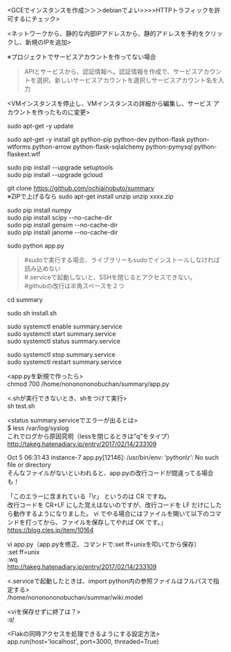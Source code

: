 <GCEでインスタンスを作成＞＞＞debianでよい>>>>HTTPトラフィックを許可するにチェック>　　

<ネットワークから、静的な内部IPアドレスから、静的アドレスを予約をクリックし、新規のIPを追加>　　

※プロジェクトでサービスアカウントを作ってない場合　　
>APIとサービスから、認証情報へ。認証情報を作成で、サービスアカウントを選択。新しいサービスアカウントを選択しサービスアカウント名を入力 　　
   
<VMインスタンスを停止し、VMインスタンスの詳細から編集し、サービス アカウントを作ったものに変更>　　

sudo apt-get -y update

sudo apt-get -y install git python-pip python-dev python-flask python-wtforms python-arrow python-flask-sqlalchemy python-pymysql python-flaskext.wtf  

sudo pip install --upgrade setuptools  
sudo pip install --upgrade gcloud  

git clone https://github.com/ochiainobuto/summary  
※ZIPで上げるなら
sudo apt-get install unzip
unzip xxxx.zip

sudo pip install numpy  
sudo pip install scipy --no-cache-dir  
sudo pip install gensim --no-cache-dir  
sudo pip install janome --no-cache-dir  

>>>>>>>>>>>>>>>>>>>>>>>>>  
sudo python app.py  
>#sudoで実行する場合、ライブラリーもsudoでインストールしなければ読み込めない  
>#.serviceで起動しないと、SSHを閉じるとアクセスできない。  
>#githubの改行は半角スペースを２つ  
>>>>>>>>>>>>>>>>>>>>>>>>>  

cd summary 

sudo sh install.sh  

sudo systemctl enable summary.service  
sudo systemctl start summary.service  
sudo systemctl status summary.service  

sudo systemctl stop summary.service  
sudo systemctl restart summary.service  

<app.pyを新規で作ったら>  
chmod 700 /home/nononononobuchan/summary/app.py  

<.shが実行できないとき、shをつけて実行>  
sh test.sh  

<status summary.serviceでエラーが出るとは>  
$ less /var/log/syslog  
これでログから原因究明（lessを閉じるときは"q"をタイプ）  
http://takeg.hatenadiary.jp/entry/2017/02/14/233109   

Oct  5 06:31:43 instance-7 app.py[12146]: /usr/bin/env: ‘python\r’: No such file or directory  
そんなファイルがないといわれると、app.pyの改行コードが間違ってる場合も！  

「このエラーに含まれている「\r」 というのは CR ですね。  
改行コードを CR+LF にした覚えはないのですが、改行コードを LF だけにしたら動作するようになりました。 
vi でやる場合にはファイルを開いて以下のコマンドを打ってから、ファイルを保存してやれば OK です。」  
https://blog.cles.jp/item/10164  

vi app.py（app.pyを修正、コマンドで:set ff=unixを叩いてから保存）  
:set ff=unix  
:wq  
http://takeg.hatenadiary.jp/entry/2017/02/14/233109    

<.serviceで起動したときは、import python内の参照ファイルはフルパスで指定する>  
/home/nononononobuchan/summar/wiki.model  

<viを保存せずに終了は？>  
:q!  

<Flakの同時アクセスを処理できるようにする設定方法>  
app.run(host='localhost', port=3000, threaded=True)  


